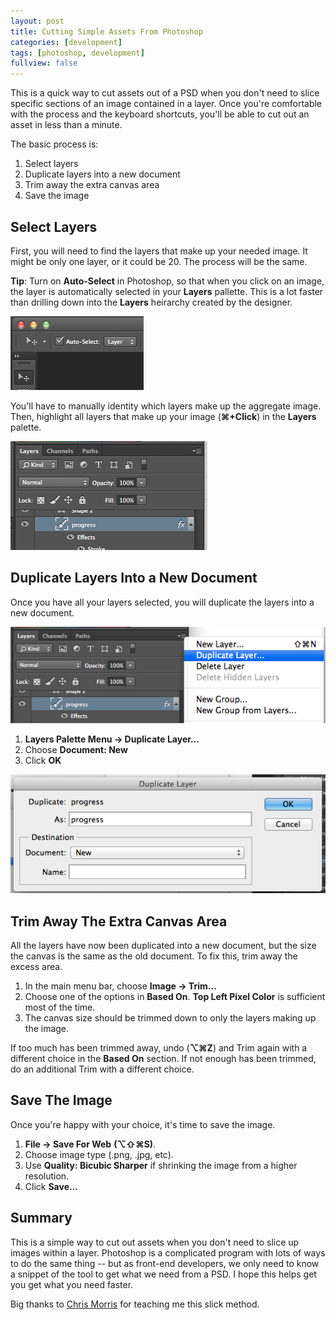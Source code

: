 ```yaml
---
layout: post
title: Cutting Simple Assets From Photoshop
categories: [development]
tags: [photoshop, development]
fullview: false
---
```



This is a quick way to cut assets out of a PSD when you don't need to slice specific sections of an image contained in a layer.  Once you're comfortable with the process and the keyboard shortcuts, you'll be able to cut out an asset in less than a minute.


The basic process is:

1. Select layers
2. Duplicate layers into a new document
3. Trim away the extra canvas area
4. Save the image


Select Layers
----------------

First, you will need to find the layers that make up your needed image.  It might be only one layer, or it could be 20.  The process will be the same.

**Tip**: Turn on **Auto-Select** in Photoshop, so that when you click on an image, the layer is automatically selected in your **Layers** pallette.  This is a lot faster than drilling down into the **Layers** heirarchy created by the designer.

![Auto Select](/assets/img/cutting-assets/auto-select.png)

You'll have to manually identity which layers make up the aggregate image.  Then, highlight all layers that make up your image (**&#8984;+Click**) in the **Layers** palette.

![Highlight layers](/assets/img/cutting-assets/highlight-layers.png)

Duplicate Layers Into a New Document
--------

Once you have all your layers selected, you will duplicate the layers into a new document.

![Layers Menu](/assets/img/cutting-assets/layers-menu.png)

1. **Layers Palette Menu -> Duplicate Layer…**
2. Choose **Document: New**
3. Click **OK**

![Duplicate Layers](/assets/img/cutting-assets/duplicate.png)

Trim Away The Extra Canvas Area
-------
All the layers have now been duplicated into a new document, but the size the canvas is the same as the old document.  To fix this, trim away the excess area.

1. In the main menu bar, choose **Image -> Trim…**
2. Choose one of the options in **Based On**.  **Top Left Pixel Color** is sufficient most of the time.
3. The canvas size should be trimmed down to only the layers making up the image.

If too much has been trimmed away, undo (**&#8997;&#8984;Z**) and Trim again with a different choice in the **Based On** section.  If not enough has been trimmed, do an additional Trim with a different choice.


Save The Image
---------------

Once you're happy with your choice, it's time to save the image.

1. **File -> Save For Web** **(&#8997;&#8679;&#8984;S)**.
2. Choose image type (.png, .jpg, etc).
3. Use **Quality: Bicubic Sharper** if shrinking the image from a higher resolution.
4. Click **Save…**

Summary
---------------
This is a simple way to cut out assets when you don't need to slice up images within a layer.  Photoshop is a complicated program with lots of ways to do the same thing -- but as front-end developers, we only need to know a snippet of the tool to get what we need from a PSD.  I hope this helps get you get what you need faster.

Big thanks to [Chris Morris](https://twitter.com/Bishop81) for teaching me this slick method.
